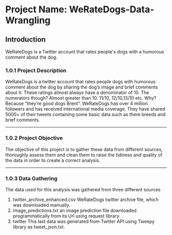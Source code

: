 # Project Name: WeRateDogs-Data-Wrangling

## Introduction
WeRateDogs is a Twitter account that rates people's dogs with a humorous comment about the dog. 

### 1.0.1 Project Description
WeRateDogs is a twitter account that rates people dogs with humorous comment about the dog
by sharing the dog’s image and brief comments about it. These ratings almost always have a
denominator of 10. The numerators though? Almost greater than 10. 11/10, 12/10,13/10 etc.
Why? Because "they’re good dogs Brent".
WeRateDogs has over 4 million followers and has received international media coverage. They
have shared 5000+ of their tweets containing some basic data such as there breeds and brief
comments.

---------------------------------
### 1.0.2 Project Objective
The objective of this project is to gather these data from different sources, thoroughly assess them
and clean them to raise the tidiness and quality of the data in order to create a correct analysis.

-------------
### 1.0.3 Data Gathering
The data used for this analysis was gathered from three different sources
1. twitter_archive_enhanced.csv WeRateDogs twitter archive file, which was downloaded
manually.
2. image_predictions.txt an image prediction file downloaded programmatically from its Url
using request library.
3. twitter This last data was generated from Twitter API using Tweepy library as
tweet_json.txt.
